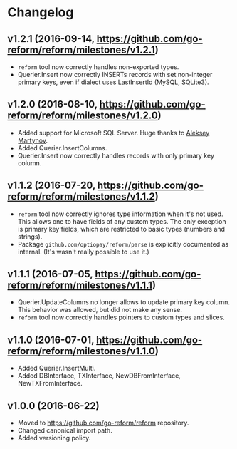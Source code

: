 # Changelog

## v1.2.1 (2016-09-14, https://github.com/go-reform/reform/milestones/v1.2.1)

* `reform` tool now correctly handles non-exported types.
* Querier.Insert now correctly INSERTs records with set non-integer primary keys, even if
  dialect uses LastInsertId (MySQL, SQLite3).

## v1.2.0 (2016-08-10, https://github.com/go-reform/reform/milestones/v1.2.0)

* Added support for Microsoft SQL Server. Huge thanks to [Aleksey Martynov](https://github.com/AlekseyMartynov).
* Added Querier.InsertColumns.
* Querier.Insert now correctly handles records with only primary key column.

## v1.1.2 (2016-07-20, https://github.com/go-reform/reform/milestones/v1.1.2)

* `reform` tool now correctly ignores type information when it's not used.
  This allows one to have fields of any custom types. The only exception is primary key fields,
  which are restricted to basic types (numbers and strings).
* Package `github.com/optiopay/reform/parse` is explicitly documented as internal.
  (It's wasn't really possible to use it.)

## v1.1.1 (2016-07-05, https://github.com/go-reform/reform/milestones/v1.1.1)

* Querier.UpdateColumns no longer allows to update primary key column. This behavior was allowed,
  but did not make any sense.
* `reform` tool now correctly handles pointers to custom types and slices.

## v1.1.0 (2016-07-01, https://github.com/go-reform/reform/milestones/v1.1.0)

* Added Querier.InsertMulti.
* Added DBInterface, TXInterface, NewDBFromInterface, NewTXFromInterface.

## v1.0.0 (2016-06-22)

* Moved to https://github.com/go-reform/reform repository.
* Changed canonical import path.
* Added versioning policy.
